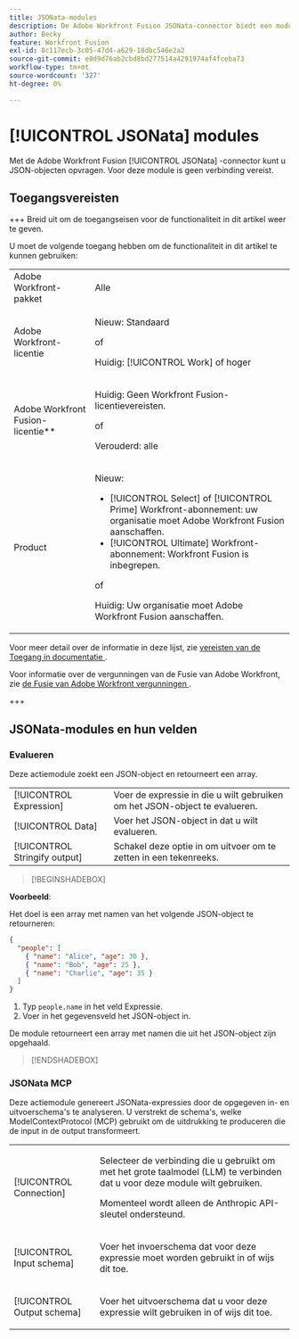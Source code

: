 ```yaml
---
title: JSONata-modules
description: De Adobe Workfront Fusion JSONata-connector biedt een module voor het verwerken van gegevens in JSON-indeling, zodat Adobe Workfront Fusion verder kan werken met de gegevensinhoud.
author: Becky
feature: Workfront Fusion
exl-id: 8c117ecb-3c05-47d4-a629-18dbc546e2a2
source-git-commit: e0d9d76ab2cbd8bd277514a4291974af4fceba73
workflow-type: tm+mt
source-wordcount: '327'
ht-degree: 0%

---
```


# [!UICONTROL JSONata] modules

Met de Adobe Workfront Fusion [!UICONTROL JSONata] -connector kunt u JSON-objecten opvragen. Voor deze module is geen verbinding vereist.

## Toegangsvereisten

+++ Breid uit om de toegangseisen voor de functionaliteit in dit artikel weer te geven.

U moet de volgende toegang hebben om de functionaliteit in dit artikel te kunnen gebruiken:

<table style="table-layout:auto">
 <col> 
 <col> 
 <tbody> 
  <tr> 
   <td role="rowheader">Adobe Workfront-pakket</td> 
   <td> <p>Alle</p> </td> 
  </tr> 
  <tr data-mc-conditions=""> 
   <td role="rowheader">Adobe Workfront-licentie</td> 
   <td> <p>Nieuw: Standaard</p><p>of</p><p>Huidig: [!UICONTROL Work] of hoger</p> </td> 
  </tr> 
  <tr> 
   <td role="rowheader">Adobe Workfront Fusion-licentie**</td> 
   <td>
   <p>Huidig: Geen Workfront Fusion-licentievereisten.</p>
   <p>of</p>
   <p>Verouderd: alle </p>
   </td> 
  </tr> 
  <tr> 
   <td role="rowheader">Product</td> 
   <td>
   <p>Nieuw:</p> <ul><li>[!UICONTROL Select] of [!UICONTROL Prime] Workfront-abonnement: uw organisatie moet Adobe Workfront Fusion aanschaffen.</li><li>[!UICONTROL Ultimate] Workfront-abonnement: Workfront Fusion is inbegrepen.</li></ul>
   <p>of</p>
   <p>Huidig: Uw organisatie moet Adobe Workfront Fusion aanschaffen.</p>
   </td> 
  </tr>
 </tbody> 
</table>

Voor meer detail over de informatie in deze lijst, zie [ vereisten van de Toegang in documentatie ](/help/workfront-fusion/references/licenses-and-roles/access-level-requirements-in-documentation.md).

Voor informatie over de vergunningen van de Fusie van Adobe Workfront, zie [ de Fusie van Adobe Workfront vergunningen ](/help/workfront-fusion/set-up-and-manage-workfront-fusion/licensing-operations-overview/license-automation-vs-integration.md).

+++

## JSONata-modules en hun velden

### Evalueren

Deze actiemodule zoekt een JSON-object en retourneert een array.

<table style="table-layout:auto"> 
 <col data-mc-conditions=""> 
 <col data-mc-conditions=""> 
 <tbody> 
  <tr> 
   <td role="rowheader">[!UICONTROL Expression]</td> 
   <td>Voer de expressie in die u wilt gebruiken om het JSON-object te evalueren. </td> 
  </tr> 
  <tr> 
   <td role="rowheader">[!UICONTROL Data] </td> 
   <td> Voer het JSON-object in dat u wilt evalueren.  </td> 
  </tr> 
  <tr> 
   <td role="rowheader">[!UICONTROL Stringify output] </td> 
   <td> Schakel deze optie in om uitvoer om te zetten in een tekenreeks.  </td> 
  </tr> 
  </tbody>
  </table>

>[!BEGINSHADEBOX]

**Voorbeeld**:

Het doel is een array met namen van het volgende JSON-object te retourneren:

```JSON
{
  "people": [
    { "name": "Alice", "age": 30 },
    { "name": "Bob", "age": 25 },
    { "name": "Charlie", "age": 35 }
  ]
}
```

1. Typ `people.name` in het veld Expressie.
1. Voer in het gegevensveld het JSON-object in.

De module retourneert een array met namen die uit het JSON-object zijn opgehaald.

>[!ENDSHADEBOX]



### JSONata MCP

Deze actiemodule genereert JSONata-expressies door de opgegeven in- en uitvoerschema&#39;s te analyseren. U verstrekt de schema&#39;s, welke ModelContextProtocol (MCP) gebruikt om de uitdrukking te produceren die de input in de output transformeert.




<table style="table-layout:auto"> 
 <col> 
 <col> 
 <tbody> 
  <tr> 
   <td role="rowheader">[!UICONTROL Connection]</td> 
   <td> <p>Selecteer de verbinding die u gebruikt om met het grote taalmodel (LLM) te verbinden dat u voor deze module wilt gebruiken.</p> <p>Momenteel wordt alleen de Anthropic API-sleutel ondersteund.</p></td> 
  </tr> 
  <tr> 
   <td role="rowheader">[!UICONTROL Input schema]</td> 
   <td> <p>Voer het invoerschema dat voor deze expressie moet worden gebruikt in of wijs dit toe.</p> </td> 
  </tr> 
  <tr> 
   <td role="rowheader">[!UICONTROL Output schema]</td> 
   <td> <p>Voer het uitvoerschema dat u voor deze expressie wilt gebruiken in of wijs dit toe.</p> </td> 
  </tr> 
 </tbody> 
</table>

